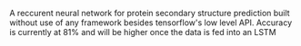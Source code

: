 A reccurent neural network for protein secondary structure prediction
built without use of any framework besides tensorflow's low level API.
Accuracy is currently at 81% and will be higher once the data is fed into
an LSTM
